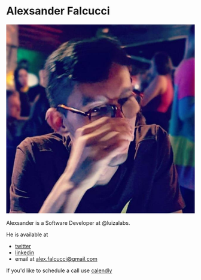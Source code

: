 # Alexsander Falcucci



![Profile](img/profile.jpg)

Alexsander is a Software Developer at @luizalabs.

He is available at

- [twitter](https://twitter.com/alexfalcucci)
- [linkedin](https://www.linkedin.com/in/alexfalcucci/)
- email at alex.falcucci@gmail.com

If you'd like to schedule a call use [calendly](https://calendly.com/alex-falcucci/30min)
